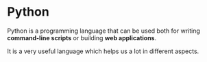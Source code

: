 # Python

Python is a programming language that can be used both for writing **command-line scripts** or building **web applications**.
It is a very useful language which helps us a lot in different aspects.